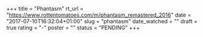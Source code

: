 +++
title = "Phantasm"
rt_url = "https://www.rottentomatoes.com/m/phantasm_remastered_2016"
date = "2017-07-10T16:32:04+01:00"
slug = "phantasm"
date_watched = ""
draft = true
rating = "-"
poster = ""
status = "PENDING"
+++